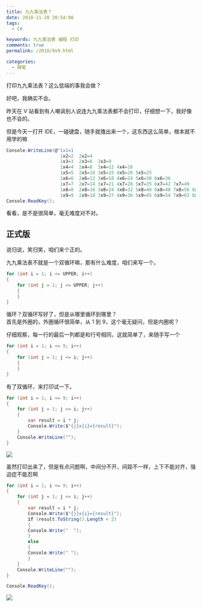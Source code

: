 ```yaml
---
title: 九九乘法表？
date: 2018-11-20 20:54:08
tags:
  - C#

keywords: 九九乘法表 编程 打印
comments: true
permalink: /2018/9x9.html

categories:
  - 随笔
---
```


打印九九乘法表？这么低端的事我会做？

<!-- more -->

好吧，我确实不会。

昨天在 V 站看到有人嘲讽别人说连九九乘法表都不会打印，仔细想一下，我好像也不会的。

但是今天一打开 IDE，一碰键盘，随手就撸出来一个，这东西这么简单，根本就不用学的嘛

```cs
Console.WriteLine(@"1x1=1
                    1x2=2  2x2=4
                    1x3=3  2x3=6  3x3=9
                    1x4=4  2x4=8  3x4=12 4x4=16
                    1x5=5  2x5=10 3x5=15 4x5=20 5x5=25
                    1x6=6  2x6=12 3x6=18 4x6=24 5x6=30 6x6=36
                    1x7=7  2x7=14 3x7=21 4x7=28 5x7=35 6x7=42 7x7=49
                    1x8=8  2x8=16 3x8=24 4x8=32 5x8=40 6x8=48 7x8=56 8x8=64
                    1x9=9  2x9=18 3x9=27 4x9=36 5x9=45 6x9=54 7x9=63 8x9=72 9x9=81");
Console.ReadKey();
```

看看，是不是很简单，毫无难度对不对。

## 正式版

说归说，笑归笑，咱们来个正的。

九九乘法表不就是一个双循环嘛，那有什么难度，咱们来写一个。

```cs
for (int i = 1; i <= UPPER; i++)
{
    for (int j = 1; j <= UPPER; j++)
    {
    }
}
```

循环？双循环写好了，但是从哪里循环到哪里？  
首先是外圈的，外圈循环很简单，从 1 到 9，这个毫无疑问，但是内圈呢？

仔细观察，每一行的最后一列都是和行号相同，这就简单了，来随手写一个

```cs
for (int i = 1; i <= 9; i++)
{
    for (int j = 1; j <= i; j++)
    {
    }
}
```

有了双循环，来打印试一下。

```cs
for (int i = 1; i <= 9; i++)
{
    for (int j = 1; j <= i; j++)
    {
        var result = i * j;
        Console.Write($"{j}x{i}={result}");
    }
    Console.WriteLine("");
}
```

![](https://s1.ax1x.com/2018/11/20/F9USDf.png)

虽然打印出来了，但是有点问题啊，中间分不开，间距不一样，上下不能对齐，强迫症不能忍啊

```cs
for (int i = 1; i <= 9; i++)
{
    for (int j = 1; j <= i; j++)
    {
        var result = i * j;
        Console.Write($"{j}x{i}={result}");
        if (result.ToString().Length < 2)
        {
        Console.Write("  ");
        }
        else
        {
        Console.Write(" ");
        }
    }
    Console.WriteLine("");
}

Console.ReadKey();
```

![](https://s1.ax1x.com/2018/11/20/F9UYKx.png)
